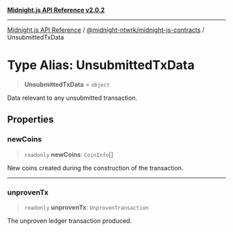 [**Midnight.js API Reference v2.0.2**](../../../README.md)

***

[Midnight.js API Reference](../../../packages.md) / [@midnight-ntwrk/midnight-js-contracts](../README.md) / UnsubmittedTxData

# Type Alias: UnsubmittedTxData

> **UnsubmittedTxData** = `object`

Data relevant to any unsubmitted transaction.

## Properties

### newCoins

> `readonly` **newCoins**: `CoinInfo`[]

New coins created during the construction of the transaction.

***

### unprovenTx

> `readonly` **unprovenTx**: `UnprovenTransaction`

The unproven ledger transaction produced.
